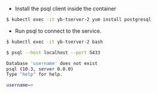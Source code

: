 ---
---

-  Install the psql client inside the container

```{.sh .copy .separator-dollar}
$ kubectl exec -it yb-tserver-2 yum install postgresql
```

- Run psql to connect to the service.

```{.sh .copy .separator-dollar}
$ kubectl exec -it yb-tserver-2 bash 
```

```{.sh .copy .separator-dollar}
$ psql --host localhost --port 5433 
```

```sh
Database 'username' does not exist
psql (10.3, server 0.0.0)
Type "help" for help.

username=>
```
